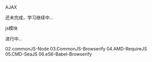 AJAX

还未完成，学习继续中...

js模块

进行中...

02.commonJS-Node
03.CommonJS-Browserify
04.AMD-RequireJS
05.CMD-SeaJS
06.eS6-Babel-Browserify
